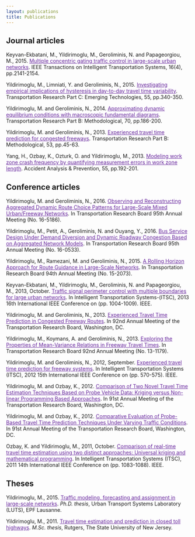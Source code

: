 ```yaml
---
layout: publications
title: Publications
---
```


## Journal articles

Keyvan-Ekbatani, M., Yildirimoglu, M., Geroliminis, N. and Papageorgiou, M., 2015. <a href="http://ieeexplore.ieee.org/abstract/document/7061487/" style="color: #67269d; text-decoration:underline">Multiple concentric gating traffic control in large-scale urban networks</a>. IEEE Transactions on Intelligent Transportation Systems, 16(4), pp.2141-2154.

Yildirimoglu, M., Limniati, Y. and Geroliminis, N., 2015. <a href="http://www.sciencedirect.com/science/article/pii/S0968090X15000911" style="color: #67269d; text-decoration:underline">Investigating empirical implications of hysteresis in day-to-day travel time variability</a>. Transportation Research Part C: Emerging Technologies, 55, pp.340-350.

Yildirimoglu, M. and Geroliminis, N., 2014. <a href="http://www.sciencedirect.com/science/article/pii/S0191261514001568" style="color: #67269d; text-decoration:underline">Approximating dynamic equilibrium conditions with macroscopic fundamental diagrams</a>. Transportation Research Part B: Methodological, 70, pp.186-200.

Yildirimoglu, M. and Geroliminis, N., 2013. <a href="http://www.sciencedirect.com/science/article/pii/S0191261513000465" style="color: #67269d; text-decoration:underline">Experienced travel time prediction for congested freeways</a>. Transportation Research Part B: Methodological, 53, pp.45-63.

Yang, H., Ozbay, K., Ozturk, O. and Yildirimoglu, M., 2013. <a href="http://www.sciencedirect.com/science/article/pii/S0001457513000808" style="color: #67269d; text-decoration:underline">Modeling work zone crash frequency by quantifying measurement errors in work zone length</a>. Accident Analysis & Prevention, 55, pp.192-201.

## Conference articles

Yildirimoglu, M. and Geroliminis, N., 2016. <a href="https://trid.trb.org/view.aspx?id=1393916" style="color: #67269d; text-decoration:underline">Observing and Reconstructing Aggregated Dynamic Route Choice Patterns for Large-Scale Mixed Urban/Freeway Networks</a>. In Transportation Research Board 95th Annual Meeting (No. 16-5186).

Yildirimoglu, M., Petit, A., Geroliminis, N. and Ouyang, Y., 2016. <a href="https://trid.trb.org/view.aspx?id=1392307" style="color: #67269d; text-decoration:underline">Bus Service Design Under Demand Diversion and Dynamic Roadway Congestion Based on Aggregated Network Models</a>. In Transportation Research Board 95th Annual Meeting (No. 16-0533).

Yildirimoglu, M., Ramezani, M. and Geroliminis, N., 2015. <a href="https://trid.trb.org/view.aspx?id=1337434" style="color: #67269d; text-decoration:underline">A Rolling Horizon Approach for Route Guidance in Large-Scale Networks</a>. In Transportation Research Board 94th Annual Meeting (No. 15-2073).

Keyvan-Ekbatani, M., Yildirimoglu, M., Geroliminis, N. and Papageorgiou, M., 2013, October. <a href="http://ieeexplore.ieee.org/abstract/document/6728363/" style="color: #67269d; text-decoration:underline">Traffic signal perimeter control with multiple boundaries for large urban networks</a>. In Intelligent Transportation Systems-(ITSC), 2013 16th International IEEE Conference on (pp. 1004-1009). IEEE.

Yildirimoglu, M. and Geroliminis, N., 2013. <a href="http://docs.trb.org/prp/13-1040.pdf" style="color: #67269d; text-decoration:underline">Experienced Travel Time Prediction in Congested Freeway Routes</a>. In 92nd Annual Meeting of the Transportation Research Board, Washington, DC.

Yildirimoglu, M., Koymans, A. and Geroliminis, N., 2013. <a href="https://trid.trb.org/view.aspx?id=1240861" style="color: #67269d; text-decoration:underline">Exploring the Properties of Mean-Variance Relations in Freeway Travel Times</a>. In Transportation Research Board 92nd Annual Meeting (No. 13-1179).

Yildirimoglu, M. and Geroliminis, N., 2012, September. <a href="http://ieeexplore.ieee.org/abstract/document/6338792/" style="color: #67269d; text-decoration:underline">Experienced travel time prediction for freeway systems</a>. In Intelligent Transportation Systems (ITSC), 2012 15th International IEEE Conference on (pp. 570-575). IEEE.

Yildirimoglu, M. and Ozbay, K., 2012. <a href="http://www.rits.rutgers.edu/files/trb2012-3632.pdf" style="color: #67269d; text-decoration:underline">Comparison of Two Novel Travel Time Estimation Techniques Based on Probe Vehicle Data: Kriging versus Non-linear Programming Based Approaches</a>. In 91st Annual Meeting of the Transportation Research Board, Washington, DC.

Yildirimoglu, M. and Ozbay, K., 2012. <a href="https://trid.trb.org/view.aspx?id=1130428" style="color: #67269d; text-decoration:underline">Comparative Evaluation of Probe-Based Travel Time Prediction Techniques Under Varying Traffic Conditions</a>. In 91st Annual Meeting of the Transportation Research Board, Washington, DC.

Ozbay, K. and Yildirimoglu, M., 2011, October. <a href="http://ieeexplore.ieee.org/abstract/document/6083117/" style="color: #67269d; text-decoration:underline">Comparison of real-time travel time estimation using two distinct approaches: Universal kriging and mathematical programming</a>. In Intelligent Transportation Systems (ITSC), 2011 14th International IEEE Conference on (pp. 1083-1088). IEEE.

## Theses

Yildirimoglu, M., 2015. <a href="https://infoscience.epfl.ch/record/214556/files/EPFL_TH6853.pdf" style="color: #67269d; text-decoration:underline">Traffic modeling, forecasting and assignment in large-scale networks</a>. <i>Ph.D. thesis</i>, Urban Transport Systems Laboratory (LUTS), EPF Lausanne.

Yildirimoglu, M., 2011. <a href="https://rucore.libraries.rutgers.edu/rutgers-lib/36276/PDF/1/" style="color: #67269d; text-decoration:underline">Travel time estimation and prediction in closed toll highways</a>. <i>M.Sc. thesis</i>, Rutgers, The State University of New Jersey.

